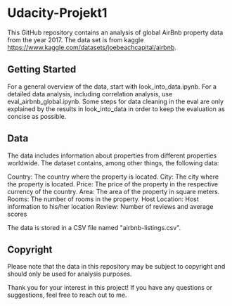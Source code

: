 # Udacity-Projekt1
This GitHub repository contains an analysis of global AirBnb property data from the year 2017. 
The data set is from kaggle https://www.kaggle.com/datasets/joebeachcapital/airbnb.

## Getting Started
For a general overview of the data, start with look_into_data.ipynb. For a detailed data analysis, including correlation analysis, use eval_airbnb_global.ipynb.
Some steps for data cleaning in the eval are only explained by the results in look_into_data in order to keep the evaluation as concise as possible.

## Data
The data includes information about properties from different properties worldwide. The dataset contains, among other things, the following data:

Country: The country where the property is located.
City: The city where the property is located.
Price: The price of the property in the respective currency of the country.
Area: The area of the property in square meters.
Rooms: The number of rooms in the property.
Host Location: Host information to his/her location
Review: Number of reviews and average scores

The data is stored in a CSV file named "airbnb-listings.csv".

## Copyright
Please note that the data in this repository may be subject to copyright and should only be used for analysis purposes.

Thank you for your interest in this project! If you have any questions or suggestions, feel free to reach out to me.
